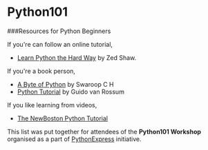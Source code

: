 # Python101

###Resources for Python Beginners

If you're can follow an online tutorial, 
- [Learn Python the Hard Way](https://learnpythonthehardway.org/book/) by Zed Shaw.

If you're a book person, 
- [A Byte of Python](http://files.swaroopch.com/python/byte_of_python.pdf) by Swaroop C H
- [Python Tutorial](https://docs.python.org/2/download.html) by Guido van Rossum

If you like learning from videos, 
- [The NewBoston Python Tutorial](https://thenewboston.com/videos.php?cat=36)


This list was put together for attendees of the **Python101 Workshop** organised as a part of [PythonExpress](https://pythonexpress.in/) initiative. 
